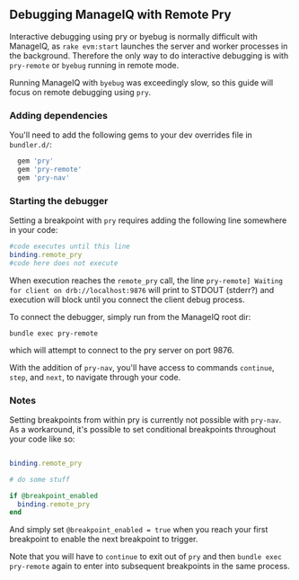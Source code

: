 ## Debugging ManageIQ with Remote Pry

Interactive debugging using pry or byebug is normally difficult with ManageIQ, as `rake evm:start` launches the server and worker processes in the background. Therefore the only way to do interactive debugging is with `pry-remote` or `byebug` running in remote mode.

Running ManageIQ with `byebug` was exceedingly slow, so this guide will focus on remote debugging using `pry`.

### Adding dependencies

You'll need to add the following gems to your dev overrides file in `bundler.d/`:

```ruby
  gem 'pry'
  gem 'pry-remote'
  gem 'pry-nav'
```

### Starting the debugger

Setting a breakpoint with `pry` requires adding the following line somewhere in your code:

```ruby
#code executes until this line
binding.remote_pry
#code here does not execute
```

When execution reaches the `remote_pry` call, the line  `pry-remote] Waiting for client on drb://localhost:9876` will print to STDOUT (stderr?) and execution will block until you connect the client debug process.

To connect the debugger, simply run from the ManageIQ root dir:
```
bundle exec pry-remote
```
which will attempt to connect to the pry server on port 9876.

With the addition of `pry-nav`, you'll have access to commands `continue`, `step`, and `next`, to navigate through your code.

### Notes

Setting breakpoints from within pry is currently not possible with `pry-nav`. As a workaround, it's possible to set conditional breakpoints throughout your code like so:

```ruby

binding.remote_pry

# do some stuff

if @breakpoint_enabled
  binding.remote_pry
end
```

And simply set `@breakpoint_enabled = true` when you reach your first breakpoint to enable the next breakpoint to trigger.

Note that you will have to `continue` to exit out of `pry` and then `bundle exec pry-remote` again to enter into subsequent breakpoints in the same process.

